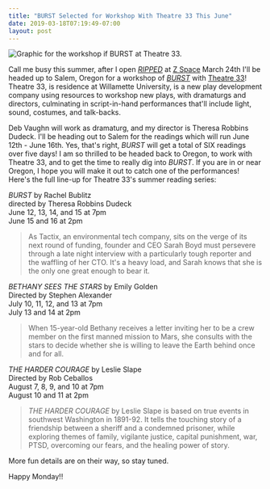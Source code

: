 ```yaml
---
title: "BURST Selected for Workshop With Theatre 33 This June"
date: 2019-03-18T07:19:49-07:00
layout: post
---
```


![Graphic for the workshop if *BURST* at Theatre 33.](/images/BURST_theatre33_summer_2019.jpg)

Call me busy this summer, after I open [*RIPPED*](https://newplayexchange.org/plays/70552/ripped) at [Z Space](http://www.zspace.org/) March 24th I'll be headed up to Salem, Oregon for a workshop of [*BURST*](https://newplayexchange.org/plays/138560/burst) with [Theatre 33](http://www.theatre33.org/)! Theatre 33, is residence at Willamette University, is a new play development company using resources to workshop new plays, with dramaturgs and directors, culminating in script-in-hand performances that'll include light, sound, costumes, and talk-backs.

Deb Vaughn will work as dramaturg, and my director is Theresa Robbins Dudeck. I'll be heading out to Salem for the readings which will run June 12th - June 16th. Yes, that's right, *BURST* will get a total of SIX readings over five days! I am so thrilled to be headed back to Oregon, to work with Theatre 33, and to get the time to really dig into *BURST*. If you are in or near Oregon, I hope you will make it out to catch one of the performances! Here's the full line-up for Theatre 33's summer reading series:

*BURST* by Rachel Bublitz  
directed by Theresa Robbins Dudeck  
June 12, 13, 14, and 15 at 7pm  
June 15 and 16 at 2pm  

>As Tactix, an  environmental tech company, sits on the verge of its next round of funding, founder and CEO Sarah Boyd must persevere through a late night interview with a particularly tough reporter and the waffling of her CTO. It's a heavy load, and Sarah knows that she is the only one great enough to bear it.​  

*BETHANY SEES THE STARS* by Emily Golden  
Directed by Stephen Alexander  
July 10, 11, 12, and 13 at 7pm  
July 13 and 14 at 2pm  

>When 15-year-old Bethany receives a letter inviting her to be a crew member on the first manned mission to Mars, she consults with the stars to decide whether she is willing to leave the Earth behind once and for all.   

*THE HARDER COURAGE* by Leslie Slape  
Directed by Rob Ceballos  
August 7, 8, 9, and 10 at 7pm  
August 10 and 11 at 2pm  

>*THE HARDER COURAGE* by Leslie Slape is based on true events in southwest Washington in 1891-92. It tells the touching story of a friendship between a sheriff and a condemned prisoner, while exploring themes of family, vigilante justice, capital punishment, war, PTSD, overcoming our fears, and the healing power of story. ​

More fun details are on their way, so stay tuned.

Happy Monday!!  
